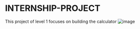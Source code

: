 # INTERNSHIP-PROJECT
This project of level 1 focuses on building the calculator 
![image](https://github.com/sathikabegum/INTERNSHIP-PROJECT/assets/153166782/84f13a73-e937-4719-901f-e3eabc89fb3c)
